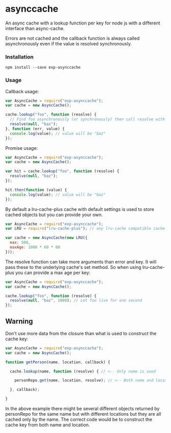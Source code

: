 asynccache
==========

An async cache with a lookup function per key for node js with a different interface than async-cache.

Errors are not cached and the callback function is always called asynchronously even if the value is resolved
synchronously.

### Installation
`npm install --save exp-asynccache`

### Usage

Callback usage:

```javascript
var AsyncCache = require("exp-asynccache");
var cache = new AsyncCache();

cache.lookup("foo", function (resolve) {
  // Find foo asynchronously (or synchronously) then call resolve with the value
  resolve(null, "baz");
}, function (err, value) {
  console.log(value); // value will be "baz"
});
```

Promise usage:

```javascript
var AsyncCache = require("exp-asynccache");
var cache = new AsyncCache();

var hit = cache.lookup("foo", function (resolve) {
  resolve(null, "baz");
});

hit.then(function (value) {
  console.log(value); // value will be "baz"
});
```

By default a lru-cache-plus cache with default settings is used to store cached objects but you can provide your own.

```javascript
var AsyncCache = require("exp-asynccache");
var LRU = require("lru-cache-plus"); // any lru-cache compatible cache will do

var cache = new AsyncCache(new LRU({
  max: 500,
  maxAge: 1000 * 60 * 60
}));
```

The resolve function can take more arguments than error and key. It will pass these to the underlying cache's set
method. So when using lru-cache-plus you can provide a max age per key:

```javascript
var AsyncCache = require("exp-asynccache");
var cache = new AsyncCache();

cache.lookup("foo", function (resolve) {
  resolve(null, "baz", 1000); // Let foo live for one second
});
```

## Warning

Don't use more data from the closure than what is used to construct the cache key:

```javascript
var AsyncCache = require("exp-asynccache");
var cache = new AsyncCache();

function getPerson(name, location, callback) {

  cache.lookup(name, function (resolve) { // <-- Only name is used

    personRepo.get(name, location, resolve); // <-- Both name and location is used

  }, callback);

}
```

In the above example there might be several different objects returned by personRepo for the same name but with
different locations but they are all cached only by the name. The correct code would be to construct the cache key
from both name and location.
